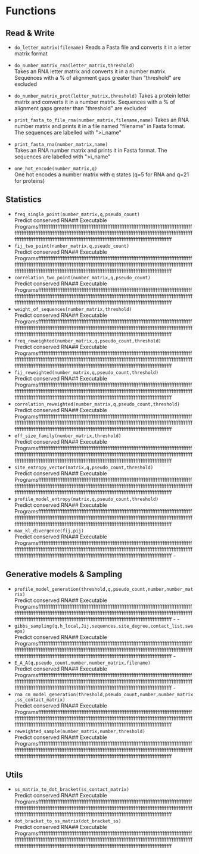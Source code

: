 # Functions

## Read & Write 


- `do_letter_matrix(filename)`
Reads a Fasta file and converts it in a letter matrix format


- `do_number_matrix_rna(letter_matrix,threshold)`  
Takes an RNA letter matrix and converts it in a number matrix. Sequences with a % of alignment gaps greater than "threshold" are excluded

- `do_number_matrix_prot(letter_matrix,threshold)`
Takes a protein letter matrix and converts it in a number matrix. Sequences with a % of alignment gaps greater than "threshold" are excluded

- `print_fasta_to_file_rna(number_matrix,filename,name)` 
Takes an RNA number matrix and prints it in a file named "filename" in Fasta format. The sequences are labelled with ">i_name"

- `print_fasta_rna(number_matrix,name)`  
Takes an RNA number matrix and prints it in Fasta format. The sequences are labelled with ">i_name"

- `one_hot_encode(number_matrix,q)`  
One hot encodes a number matrix with q states (q=5 for RNA and q=21 for proteins)


## Statistics


- `freq_single_point(number_matrix,q,pseudo_count)`  
Predict conserved RNA## Executable Programsfffffffffffffffffffffffffffffffffffffffffffffffffffffffffffffffffffffffffffffffffffffffffffffffffffffffffffffffffffffffffffffffffffffffffffffffffffffffffffffffffffffffffffffffffffffffffffffffffffffffffffffffffffffffffffffffffffffffffffffffffffffffffffffffffffffffffffffffffffffffffff 
- `fij_two_point(number_matrix,q,pseudo_count) `  
Predict conserved RNA## Executable Programsfffffffffffffffffffffffffffffffffffffffffffffffffffffffffffffffffffffffffffffffffffffffffffffffffffffffffffffffffffffffffffffffffffffffffffffffffffffffffffffffffffffffffffffffffffffffffffffffffffffffffffffffffffffffffffffffffffffffffffffffffffffffffffffffffffffffffffffffffffffffffff 
- `correlation_two_point(number_matrix,q,pseudo_count)`  
Predict conserved RNA## Executable Programsfffffffffffffffffffffffffffffffffffffffffffffffffffffffffffffffffffffffffffffffffffffffffffffffffffffffffffffffffffffffffffffffffffffffffffffffffffffffffffffffffffffffffffffffffffffffffffffffffffffffffffffffffffffffffffffffffffffffffffffffffffffffffffffffffffffffffffffffffffffffffff 
- `weight_of_sequences(number_matrix,threshold)`  
Predict conserved RNA## Executable Programsfffffffffffffffffffffffffffffffffffffffffffffffffffffffffffffffffffffffffffffffffffffffffffffffffffffffffffffffffffffffffffffffffffffffffffffffffffffffffffffffffffffffffffffffffffffffffffffffffffffffffffffffffffffffffffffffffffffffffffffffffffffffffffffffffffffffffffffffffffffffffff 
- `freq_reweighted(number_matrix,q,pseudo_count,threshold) `  
Predict conserved RNA## Executable Programsfffffffffffffffffffffffffffffffffffffffffffffffffffffffffffffffffffffffffffffffffffffffffffffffffffffffffffffffffffffffffffffffffffffffffffffffffffffffffffffffffffffffffffffffffffffffffffffffffffffffffffffffffffffffffffffffffffffffffffffffffffffffffffffffffffffffffffffffffffffffffff 
- `fij_reweighted(number_matrix,q,pseudo_count,threshold) `  
Predict conserved RNA## Executable Programsfffffffffffffffffffffffffffffffffffffffffffffffffffffffffffffffffffffffffffffffffffffffffffffffffffffffffffffffffffffffffffffffffffffffffffffffffffffffffffffffffffffffffffffffffffffffffffffffffffffffffffffffffffffffffffffffffffffffffffffffffffffffffffffffffffffffffffffffffffffffffff 
- `correlation_reweighted(number_matrix,q,pseudo_count,threshold)  `  
Predict conserved RNA## Executable Programsfffffffffffffffffffffffffffffffffffffffffffffffffffffffffffffffffffffffffffffffffffffffffffffffffffffffffffffffffffffffffffffffffffffffffffffffffffffffffffffffffffffffffffffffffffffffffffffffffffffffffffffffffffffffffffffffffffffffffffffffffffffffffffffffffffffffffffffffffffffffffff 
- `eff_size_family(number_matrix,threshold)`  
Predict conserved RNA## Executable Programsfffffffffffffffffffffffffffffffffffffffffffffffffffffffffffffffffffffffffffffffffffffffffffffffffffffffffffffffffffffffffffffffffffffffffffffffffffffffffffffffffffffffffffffffffffffffffffffffffffffffffffffffffffffffffffffffffffffffffffffffffffffffffffffffffffffffffffffffffffffffffff 
- `site_entropy_vector(matrix,q,pseudo_count,threshold)`  
Predict conserved RNA## Executable Programsfffffffffffffffffffffffffffffffffffffffffffffffffffffffffffffffffffffffffffffffffffffffffffffffffffffffffffffffffffffffffffffffffffffffffffffffffffffffffffffffffffffffffffffffffffffffffffffffffffffffffffffffffffffffffffffffffffffffffffffffffffffffffffffffffffffffffffffffffffffffffff 
- `profile_model_entropy(matrix,q,pseudo_count,threshold)`  
Predict conserved RNA## Executable Programsfffffffffffffffffffffffffffffffffffffffffffffffffffffffffffffffffffffffffffffffffffffffffffffffffffffffffffffffffffffffffffffffffffffffffffffffffffffffffffffffffffffffffffffffffffffffffffffffffffffffffffffffffffffffffffffffffffffffffffffffffffffffffffffffffffffffffffffffffffffffffff 
- `max_kl_divergence(fij,pij)`  
Predict conserved RNA## Executable Programsfffffffffffffffffffffffffffffffffffffffffffffffffffffffffffffffffffffffffffffffffffffffffffffffffffffffffffffffffffffffffffffffffffffffffffffffffffffffffffffffffffffffffffffffffffffffffffffffffffffffffffffffffffffffffffffffffffffffffffffffffffffffffffffffffffffffffffffffffffffffffff -


## Generative models & Sampling 


- `profile_model_generation(threshold,q,pseudo_count,number,number_matrix)`  
Predict conserved RNA## Executable Programsfffffffffffffffffffffffffffffffffffffffffffffffffffffffffffffffffffffffffffffffffffffffffffffffffffffffffffffffffffffffffffffffffffffffffffffffffffffffffffffffffffffffffffffffffffffffffffffffffffffffffffffffffffffffffffffffffffffffffffffffffffffffffffffffffffffffffffffffffffffffffff - - 
- `gibbs_sampling(q,h_local,Jij,sequences,site_degree,contact_list,sweeps)`  
Predict conserved RNA## Executable Programsfffffffffffffffffffffffffffffffffffffffffffffffffffffffffffffffffffffffffffffffffffffffffffffffffffffffffffffffffffffffffffffffffffffffffffffffffffffffffffffffffffffffffffffffffffffffffffffffffffffffffffffffffffffffffffffffffffffffffffffffffffffffffffffffffffffffffffffffffffffffffff -
- `E_A_A(q,pseudo_count,number,number_matrix,filename)`  
Predict conserved RNA## Executable Programsfffffffffffffffffffffffffffffffffffffffffffffffffffffffffffffffffffffffffffffffffffffffffffffffffffffffffffffffffffffffffffffffffffffffffffffffffffffffffffffffffffffffffffffffffffffffffffffffffffffffffffffffffffffffffffffffffffffffffffffffffffffffffffffffffffffffffffffffffffffffffff -
- `rna_cm_model_generation(threshold,pseudo_count,number,number_matrix,ss_contact_matrix)	`  
Predict conserved RNA## Executable Programsfffffffffffffffffffffffffffffffffffffffffffffffffffffffffffffffffffffffffffffffffffffffffffffffffffffffffffffffffffffffffffffffffffffffffffffffffffffffffffffffffffffffffffffffffffffffffffffffffffffffffffffffffffffffffffffffffffffffffffffffffffffffffffffffffffffffffffffffffffffffffff 
- `reweighted_sample(number_matrix,number,threshold)`  
Predict conserved RNA## Executable Programsfffffffffffffffffffffffffffffffffffffffffffffffffffffffffffffffffffffffffffffffffffffffffffffffffffffffffffffffffffffffffffffffffffffffffffffffffffffffffffffffffffffffffffffffffffffffffffffffffffffffffffffffffffffffffffffffffffffffffffffffffffffffffffffffffffffffffffffffffffffffffff 


## Utils


- `ss_matrix_to_dot_bracket(ss_contact_matrix)`  
Predict conserved RNA## Executable Programsfffffffffffffffffffffffffffffffffffffffffffffffffffffffffffffffffffffffffffffffffffffffffffffffffffffffffffffffffffffffffffffffffffffffffffffffffffffffffffffffffffffffffffffffffffffffffffffffffffffffffffffffffffffffffffffffffffffffffffffffffffffffffffffffffffffffffffffffffffffffffff 
- `dot_bracket_to_ss_matrix(dot_bracket_ss)`  
Predict conserved RNA## Executable Programsfffffffffffffffffffffffffffffffffffffffffffffffffffffffffffffffffffffffffffffffffffffffffffffffffffffffffffffffffffffffffffffffffffffffffffffffffffffffffffffffffffffffffffffffffffffffffffffffffffffffffffffffffffffffffffffffffffffffffffffffffffffffffffffffffffffffffffffffffffffffffff 



